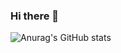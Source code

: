 ### Hi there 👋

![Anurag's GitHub stats](https://github-readme-stats.vercel.app/api?username=xd-elon&show_icons=true&theme=radical)
